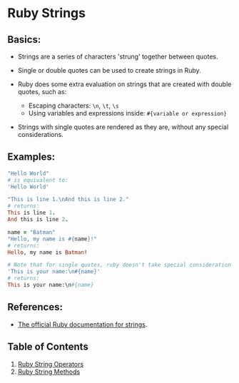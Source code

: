 # Ruby Strings

## Basics:

- Strings are a series of characters 'strung' together between quotes.
- Single or double quotes can be used to create strings in Ruby.
- Ruby does some extra evaluation on strings that are created with double quotes, such as:

  - Escaping characters: `\n`, `\t`, `\s`
  - Using variables and expressions inside: `#{variable or expression}`

- Strings with single quotes are rendered as they are, without any special considerations.

## Examples:

```ruby
"Hello World"
# is equivalent to:
'Hello World'
```

```ruby
"This is line 1.\nAnd this is line 2."
# returns:
This is line 1.
And this is line 2.
```

```ruby
name = "Batman"
"Hello, my name is #{name}!"
# returns:
Hello, my name is Batman!
```

```ruby
# Note that for single quotes, ruby doesn't take special consideration for variables or backslashes:
'This is your name:\n#{name}'
# returns:
This is your name:\n#{name}
```

## References:

- [The official Ruby documentation for strings](http://ruby-doc.org/core-2.2.0/String.html).

## Table of Contents

1. [Ruby String Operators](Ruby-Strings-Operators)
2. [Ruby String Methods](Ruby-String-Methods)
